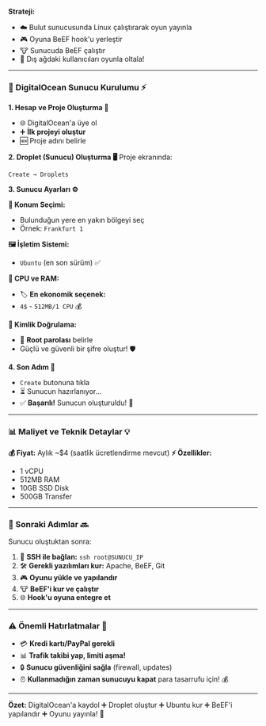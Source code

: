 **Strateji:** 
- ☁️ Bulut sunucusunda Linux çalıştırarak oyun yayınla
- 🎮 Oyuna BeEF hook'u yerleştir
- 🐮 Sunucuda BeEF çalıştır
- 🔗 Dış ağdaki kullanıcıları oyunla oltala!

---

### 🚀 DigitalOcean Sunucu Kurulumu ⚡

**1. Hesap ve Proje Oluşturma 📝**
- 🌐 DigitalOcean'a üye ol
- ➕ **İlk projeyi oluştur**
- 🆕 Proje adını belirle

**2. Droplet (Sunucu) Oluşturma 🖥️**
Proje ekranında:
```
Create → Droplets
```

**3. Sunucu Ayarları ⚙️**

**📍 Konum Seçimi:**
- Bulunduğun yere en yakın bölgeyi seç
- Örnek: `Frankfurt 1`

**🖼️ İşletim Sistemi:**
- `Ubuntu` (en son sürüm) ✅

**💾 CPU ve RAM:**
- 🏷️ **En ekonomik seçenek:**
- `4$` - `512MB/1 CPU` 💰

**🔐 Kimlik Doğrulama:**
- 🔑 **Root parolası** belirle
- Güçlü ve güvenli bir şifre oluştur! 🛡️

**4. Son Adım 🎉**
- `Create` butonuna tıkla
- ⏳ Sunucun hazırlanıyor...
- ✅ **Başarılı!** Sunucun oluşturuldu! 🚀

---

### 📊 Maliyet ve Teknik Detaylar 💡

**💰 Fiyat:** Aylık ~$4 (saatlik ücretlendirme mevcut)
**⚡ Özellikler:** 
- 1 vCPU
- 512MB RAM
- 10GB SSD Disk
- 500GB Transfer

---

### 🎯 Sonraki Adımlar 🔜

Sunucu oluştuktan sonra:
1. 🔑 **SSH ile bağlan:** `ssh root@SUNUCU_IP`
2. 🛠️ **Gerekli yazılımları kur:** Apache, BeEF, Git
3. 🎮 **Oyunu yükle ve yapılandır**
4. 🐮 **BeEF'i kur ve çalıştır**
5. 🌐 **Hook'u oyuna entegre et**

---

### ⚠️ Önemli Hatırlatmalar 📌

- 💳 **Kredi kartı/PayPal gerekli**
- 📊 **Trafik takibi yap, limiti aşma!**
- 🔒 **Sunucu güvenliğini sağla** (firewall, updates)
- ⏰ **Kullanmadığın zaman sunucuyu kapat** para tasarrufu için! 💰

---

**Özet:** DigitalOcean'a kaydol ➕ Droplet oluştur ➕ Ubuntu kur ➕ BeEF'i yapılandır ➕ Oyunu yayınla! 🎯